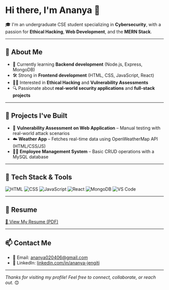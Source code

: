 # Hi there, I'm Ananya 👋

🎓 I'm an undergraduate CSE student specializing in **Cybersecurity**, with a passion for **Ethical Hacking**, **Web Development**, and the **MERN Stack**.

---

## 🚀 About Me
- 🌱 Currently learning **Backend development** (Node.js, Express, MongoDB)
- 🛠️ Strong in **Frontend development** (HTML, CSS, JavaScript, React)
- 🕵️‍♀️ Interested in **Ethical Hacking** and **Vulnerability Assessments**
- 🔍 Passionate about **real-world security applications** and **full-stack projects**

---

## 🧠 Projects I've Built
- 🔐 **Vulnerability Assessment on Web Application** – Manual testing with real-world attack scenarios
- ☁️ **Weather App** – Fetches real-time data using OpenWeatherMap API (HTML/CSS/JS)
- 👩‍💼 **Employee Management System** – Basic CRUD operations with a MySQL database

---

## 🧰 Tech Stack & Tools
![HTML](https://img.shields.io/badge/-HTML5-E34F26?style=flat&logo=html5&logoColor=white)
![CSS](https://img.shields.io/badge/-CSS3-1572B6?style=flat&logo=css3)
![JavaScript](https://img.shields.io/badge/-JavaScript-F7DF1E?style=flat&logo=javascript&logoColor=black)
![React](https://img.shields.io/badge/-React-61DAFB?style=flat&logo=react&logoColor=black)
![MongoDB](https://img.shields.io/badge/-MongoDB-47A248?style=flat&logo=mongodb&logoColor=white)
![VS Code](https://img.shields.io/badge/-VSCode-007ACC?style=flat&logo=visual-studio-code)

---

## 📎 Resume
[📄 View My Resume (PDF)](https://github.com/Ananya-246/Ananya-246/blob/main/Ananya_Resume.pdf)

---

## 📫 Contact Me
- 📧 Email: [ananya020406@gmail.com](mailto:ananya020406@gmail.com)
- 🔗 LinkedIn: [linkedin.com/in/ananya-jengiti](https://www.linkedin.com/in/ananya-jengiti)

---

_Thanks for visiting my profile! Feel free to connect, collaborate, or reach out._ 😊
